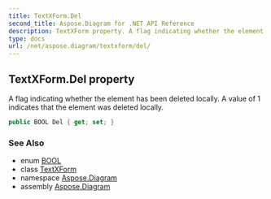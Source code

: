 ```yaml
---
title: TextXForm.Del
second_title: Aspose.Diagram for .NET API Reference
description: TextXForm property. A flag indicating whether the element has been deleted locally. A value of 1 indicates that the element was deleted locally
type: docs
url: /net/aspose.diagram/textxform/del/
---
```

## TextXForm.Del property

A flag indicating whether the element has been deleted locally. A value of 1 indicates that the element was deleted locally.

```csharp
public BOOL Del { get; set; }
```

### See Also

* enum [BOOL](../../bool/)
* class [TextXForm](../)
* namespace [Aspose.Diagram](../../textxform/)
* assembly [Aspose.Diagram](../../../)


